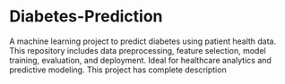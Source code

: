 # Diabetes-Prediction
A machine learning project to predict diabetes using patient health data. This repository includes data preprocessing, feature selection, model training, evaluation, and deployment. Ideal for healthcare analytics and predictive modeling.
This project has complete description
